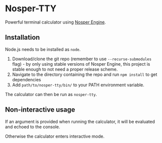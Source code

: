 # Nosper-TTY

Powerful terminal calculator using [Nosper Engine](https://github.com/ThatCoolCoder/nosper-engine).

## Installation

Node.js needs to be installed as `node`.

1. Download/clone the git repo (remember to use `--recurse-submodules` flag) - by only using stable versions of Nosper Engine, this project is stable enough to not need a proper release scheme.
2. Navigate to the directory containing the repo and run `npm install` to get dependencies
3. Add `path/to/nosper-tty/bin/` to your PATH environment variable.

The calculator can then be run as `nosper-tty`.


## Non-interactive usage

If an argument is provided when running the calculator, it will be evaluated and echoed to the console.

Otherwise the calculator enters interactive mode.
